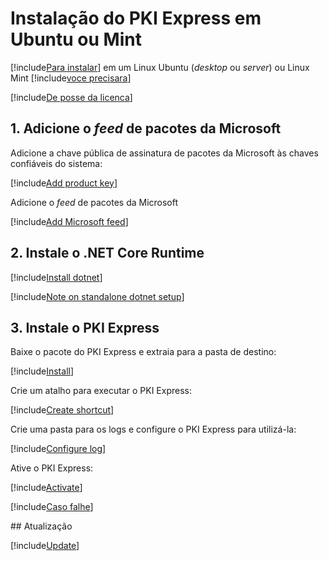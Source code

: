﻿# Instalação do PKI Express em Ubuntu ou Mint

[!include[Para instalar](includes/intro-prefix.md)] em um Linux Ubuntu (*desktop* ou *server*) ou Linux Mint [!include[voce precisara](includes/intro-suffix.md)]

[!include[De posse da licenca](includes/prereqs-reminder.md)]

## 1. Adicione o *feed* de pacotes da Microsoft

Adicione a chave pública de assinatura de pacotes da Microsoft às chaves confiáveis do sistema:

[!include[Add product key](../../../../includes/pki-express/ubuntu/add-key.md)]

Adicione o *feed* de pacotes da Microsoft

[!include[Add Microsoft feed](../../../../includes/pki-express/ubuntu/add-feed.md)]

## 2. Instale o .NET Core Runtime

[!include[Install dotnet](../../../../includes/pki-express/ubuntu/install-dotnet.md)]

[!include[Note on standalone dotnet setup](includes/dotnet-standalone-note.md)]

## 3. Instale o PKI Express

Baixe o pacote do PKI Express e extraia para a pasta de destino:

[!include[Install](../../../../includes/pki-express/linux/install-wget.md)]

Crie um atalho para executar o PKI Express:

[!include[Create shortcut](../../../../includes/pki-express/ubuntu/create-shortcut.md)]

Crie uma pasta para os logs e configure o PKI Express para utilizá-la:

[!include[Configure log](../../../../includes/pki-express/linux/config-log.md)]

Ative o PKI Express:

[!include[Activate](../../../../includes/pki-express/linux/activate.md)]

[!include[Caso falhe](includes/manual-activation.md)]

<a name="update" />
## Atualização

[!include[Update](includes/update-wget.md)]

